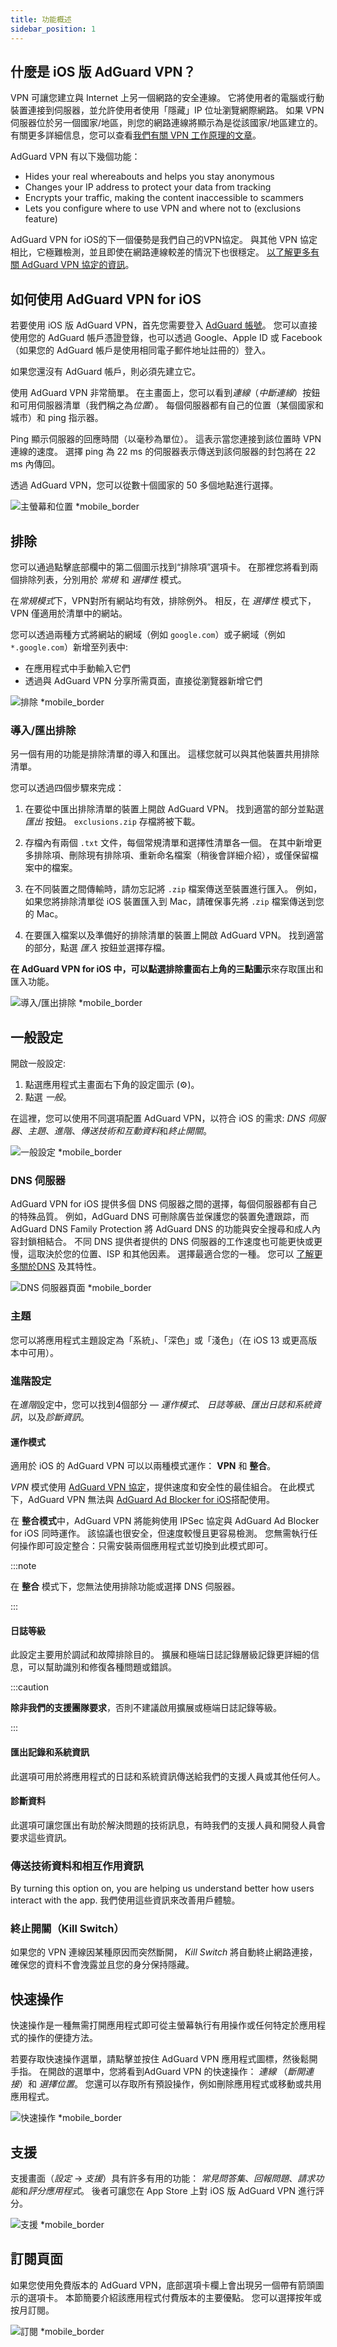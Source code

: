 ```yaml
---
title: 功能概述
sidebar_position: 1
---
```


## 什麼是 iOS 版 AdGuard VPN？

VPN 可讓您建立與 Internet 上另一個網路的安全連線。 它將使用者的電腦或行動裝置連接到伺服器，並允許使用者使用「隱藏」IP 位址瀏覽網際網路。 如果 VPN 伺服器位於另一個國家/地區，則您的網路連線將顯示為是從該國家/地區建立的。 有關更多詳細信息，您可以查看[我們有關 VPN 工作原理的文章](/general/how-vpn-works)。

AdGuard VPN 有以下幾個功能：

- Hides your real whereabouts and helps you stay anonymous
- Changes your IP address to protect your data from tracking
- Encrypts your traffic, making the content inaccessible to scammers
- Lets you configure where to use VPN and where not to (exclusions feature)

AdGuard VPN for iOS的下一個優勢是我們自己的VPN協定。 與其他 VPN 協定相比，它極難檢測，並且即使在網路連線較差的情況下也很穩定。 [以了解更多有關 AdGuard VPN 協定的資訊](/general/adguard-vpn-protocol)。

## 如何使用 AdGuard VPN for iOS

若要使用 iOS 版 AdGuard VPN，首先您需要登入 [AdGuard 帳號](https://my.adguard.com/)。 您可以直接使用您的 AdGuard 帳戶憑證登錄，也可以透過 Google、Apple ID 或 Facebook（如果您的 AdGuard 帳戶是使用相同電子郵件地址註冊的）登入。

如果您還沒有 AdGuard 帳戶，則必須先建立它。

使用 AdGuard VPN 非常簡單。 在主畫面上，您可以看到*連線*（*中斷連線*）按鈕和可用伺服器清單（我們稱之為*位置*）。 每個伺服器都有自己的位置（某個國家和城市）和 ping 指示器。

Ping 顯示伺服器的回應時間（以毫秒為單位）。 這表示當您連接到該位置時 VPN 連線的速度。 選擇 ping 為 22 ms 的伺服器表示傳送到該伺服器的封包將在 22 ms 內傳回。

透過 AdGuard VPN，您可以從數十個國家的 50 多個地點進行選擇。

![主螢幕和位置 *mobile_border](https://cdn.adguardvpn.com/content/kb/vpn/ios/2.2/main-locations.png)

## 排除

您可以通過點擊底部欄中的第二個圖示找到“排除項”選項卡。 在那裡您將看到兩個排除列表，分別用於 *常規* 和 *選擇性* 模式。

在*常規模式*下，VPN對所有網站均有效，排除例外。 相反，在 *選擇性* 模式下，VPN 僅適用於清單中的網站。

您可以透過兩種方式將網站的網域（例如 `google.com`）或子網域（例如 `*.google.com`）新增至列表中:

- 在應用程式中手動輸入它們
- 透過與 AdGuard VPN 分享所需頁面，直接從瀏覽器新增它們

![排除 *mobile_border](https://cdn.adguardvpn.com/content/kb/vpn/ios/2.2/exclusions-add.png)

### 導入/匯出排除

另一個有用的功能是排除清單的導入和匯出。 這樣您就可以與其他裝置共用排除清單。

您可以透過四個步驟來完成：

1. 在要從中匯出排除清單的裝置上開啟 AdGuard VPN。 找到適當的部分並點選 *匯出* 按鈕。 `exclusions.zip` 存檔將被下載。

2. 存檔內有兩個 `.txt` 文件，每個常規清單和選擇性清單各一個。 在其中新增更多排除項、刪除現有排除項、重新命名檔案（稍後會詳細介紹），或僅保留檔案中的檔案。

3. 在不同裝置之間傳輸時，請勿忘記將 `.zip` 檔案傳送至裝置進行匯入。 例如，如果您將排除清單從 iOS 裝置匯入到 Mac，請確保事先將 `.zip` 檔案傳送到您的 Mac。

4. 在要匯入檔案以及準備好的排除清單的裝置上開啟 AdGuard VPN。 找到適當的部分，點選 *匯入* 按鈕並選擇存檔。

**在 AdGuard VPN for iOS 中，可以點選排除畫面右上角的三點圖示**來存取匯出和匯入功能。

![導入/匯出排除 *mobile_border](https://cdn.adguardvpn.com/content/kb/vpn/ios/2.2/exclusions-3dot-menu.png)

## 一般設定

開啟一般設定:

1. 點選應用程式主畫面右下角的設定圖示 (⚙)。
2. 點選 *一般*。

在這裡，您可以使用不同選項配置 AdGuard VPN，以符合 iOS 的需求: *DNS 伺服器*、*主題*、*進階*、*傳送技術和互動資料*和*終止開關*。

![一般設定 *mobile_border](https://cdn.adguardvpn.com/content/kb/vpn/ios/2.2/general-settings.png)

### DNS 伺服器

AdGuard VPN for iOS 提供多個 DNS 伺服器之間的選擇，每個伺服器都有自己的特殊品質。 例如，AdGuard DNS 可刪除廣告並保護您的裝置免遭跟踪，而 AdGuard DNS Family Protection 將 AdGuard DNS 的功能與安全搜尋和成人內容封鎖相結合。 不同 DNS 提供者提供的 DNS 伺服器的工作速度也可能更快或更慢，這取決於您的位置、ISP 和其他因素。 選擇最適合您的一種。 您可以 [了解更多關於DNS](https://adguard-dns.io/kb/general/dns-filtering/#what-is-dns) 及其特性。

![DNS 伺服器頁面 *mobile_border](https://cdn.adguardvpn.com/content/kb/vpn/ios/2.2/DNS-server.png)

### 主題

您可以將應用程式主題設定為「系統」、「深色」或「淺色」（在 iOS 13 或更高版本中可用）。

### 進階設定

在*進階*設定中，您可以找到4個部分 — *運作模式*、 *日誌等級*、*匯出日誌和系統資訊*，以及*診斷資訊*。

#### 運作模式

適用於 iOS 的 AdGuard VPN 可以以兩種模式運作： **VPN** 和 **整合**。

*VPN* 模式使用 [AdGuard VPN 協定](/general/adguard-vpn-protocol)，提供速度和安全性的最佳組合。 在此模式下，AdGuard VPN 無法與 [AdGuard Ad Blocker for iOS](https://adguard.com/adguard-ios/overview.html)搭配使用。

在 **整合模式**中，AdGuard VPN 將能夠使用 IPSec 協定與 AdGuard Ad Blocker for iOS 同時運作。 該協議也很安全，但速度較慢且更容易檢測。 您無需執行任何操作即可設定整合：只需安裝兩個應用程式並切換到此模式即可。

:::note

在 **整合** 模式下，您無法使用排除功能或選擇 DNS 伺服器。

:::

#### 日誌等級

此設定主要用於調試和故障排除目的。 擴展和極端日誌記錄層級記錄更詳細的信息，可以幫助識別和修復各種問題或錯誤。

:::caution

**除非我們的支援團隊要求**，否則不建議啟用擴展或極端日誌記錄等級。

:::

#### 匯出記錄和系統資訊

此選項可用於將應用程式的日誌和系統資訊傳送給我們的支援人員或其他任何人。

#### 診斷資料

此選項可讓您匯出有助於解決問題的技術訊息，有時我們的支援人員和開發人員會要求這些資訊。

### 傳送技術資料和相互作用資訊

By turning this option on, you are helping us understand better how users interact with the app. 我們使用這些資訊來改善用戶體驗。

### 終止開關（Kill Switch）

如果您的 VPN 連線因某種原因而突然斷開， *Kill Switch* 將自動終止網路連接，確保您的資料不會洩露並且您的身分保持隱藏。

## 快速操作

快速操作是一種無需打開應用程式即可從主螢幕執行有用操作或任何特定於應用程式的操作的便捷方法。

若要存取快速操作選單，請點擊並按住 AdGuard VPN 應用程式圖標，然後鬆開手指。 在開啟的選單中，您將看到AdGuard VPN 的快速操作： *連線* （*斷開連接*）和 *選擇位置*。 您還可以存取所有預設操作，例如刪除應用程式或移動或共用應用程式。

![快速操作 *mobile_border](https://cdn.adguardvpn.com/content/kb/vpn/ios/2.2/quick-action-menu.png)

## 支援

支援畫面（*設定* → *支援*）具有許多有用的功能： *常見問答集*、*回報問題*、*請求功能*和*評分應用程式*。 後者可讓您在 App Store 上對 iOS 版 AdGuard VPN 進行評分。

![支援 *mobile_border](https://cdn.adguardvpn.com/content/kb/vpn/ios/2.2/support.png)

## 訂閱頁面

如果您使用免費版本的 AdGuard VPN，底部選項卡欄上會出現另一個帶有箭頭圖示的選項卡。 本節簡要介紹該應用程式付費版本的主要優點。 您可以選擇按年或按月訂閱。

![訂閱 *mobile_border](https://cdn.adguardvpn.com/content/kb/vpn/ios/2.2/unlimited.png)
